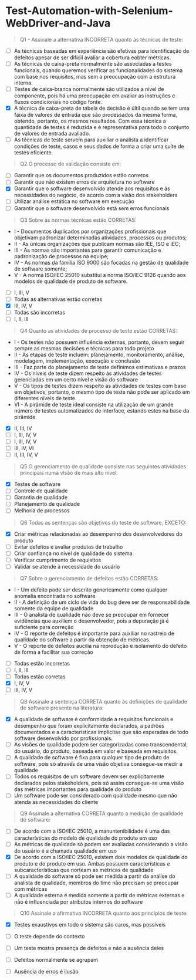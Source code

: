 # Test-Automation-with-Selenium-WebDriver-and-Java

> Q1 - Assinale a alternativa INCORRETA quanto às técnicas de teste:

- [ ] As técnicas baseadas em experiência são efetivas para identificação de defeitos apesar de ser difícil avaliar a cobertura eobter métricas.
- [ ] As técnicas de caixa-preta normalmente são associadas a testes funcionais, quando queremos verificar as funcionalidades do sistema com base nos requisitos, mas sem a preocupação com a estrutura interna.
- [ ] Testes de caixa-branca normalmente são utilizados a nível de componente, pois há uma preocupação em avaliar as instruções e fluxos condicionais no código fonte.
- [X] A técnica de caixa-preta de tabela de decisão é últil quando se tem uma faixa de valores de entrada que são processados da mesma forma, obtendo, portanto, os mesmos resultados. Com essa técnica a quantidade de testes é reduzida e é representativa para todo o conjunto de valores de entrada avaliado.
- [ ] As técnicas de teste servem para auxiliar o analista a identificar condições de teste, casos e seus dados de forma a criar uma suíte de testes eficiente.

> Q2 O processo de validação consiste em:

- [ ] Garantir que os documentos produzidos estão corretos
- [ ] Garantir que não existem erros de arquitetura no software
- [X] Garantir que o software desenvolvido atende aos requisitos e às necessidades do negócio, de acordo com a visão dos stakeholders
- [ ] Utilizar análise estática no software em execução
- [ ] Garantir que o software desenvolvido está sem erros funcionais

> Q3 Sobre as normas técnicas estão CORRETAS:

- I - Documentos duplicados por organizações profissionais que objetivam padronizar determinadas atividades, processos ou produtos;
- II - As únicas organizações que publicam normas são IEE, ISO e IEC;
- III - As normas são importantes para garantir comunicação e padronização de processos na equipe;
- IV - As normas da família ISO 9000 são focadas na gestão de qualidade de software somente;
- V - A norma ISO/IEC 25010 substitui a norma ISO/IEC 9126 quando aos modelos de qualidade de produto de software.

- [ ] I, III, V
- [ ] Todas as alternativas estão corretas
- [X] III, IV, V
- [ ] Todas são incorretas
- [ ] I, II, III

> Q4 Quanto as atividades de processo de teste estão CORRETAS:

- I - Os testes não possuem influência externas, portanto, devem seguir sempre as mesmas decisões e técnicas para todo projeto
- II - As etapas de teste incluem: planejamento, monitoramento, análise, modelagem, implementação, execução e conclusão
- III - Faz parte do planejamento de teste definimos estimativas e prazos
- IV - Os níveis de teste dizem respeito às atividades de testes gerenciadas em um certo nível e visão do software
- V - Os tipos de testes dizem respeito as atividades de testes com base em objetivos, portanto, o mesmo tipo de teste não pode ser aplicado em diferentes níveis de teste.
- VI - A pirâmide de teste ideal consiste na utilização de um grande número de testes automatizados de interface, estando estes na base da pirâmide

- [X] II, III, IV
- [ ] I, III, IV, V
- [ ] I, III, IV, V
- [ ] III, IV, VI
- [ ] II, III, IV, V

> Q5 O gerenciamento de qualidade consiste nas seguintes atividades principais numa visão de mais alto nível:

- [X] Testes de software
- [ ] Controle de qualidade
- [ ] Garantia de qualidade
- [ ] Planejamento de qualidade
- [ ] Melhoria de processos

> Q6 Todas as sentenças são objetivos do teste de software, EXCETO:

- [X] Criar métricas relacionadas ao desempenho dos desenvolvedores do produto
- [ ] Evitar defeitos e avaliar produtos de trabalho
- [ ] Criar confiança no nível de qualidade do sistema
- [ ] Verificar cumprimento de requisitos
- [ ] Validar se atende à necessidade do usuário

> Q7 Sobre o gerenciamento de defeitos estão CORRETAS:

- I - Um defeito pode ser descrito genericamente como qualquer anomalia encontrada no software
- II - A definição de um ciclo de vida do bug deve ser de responsabilidade somente da equipe de qualidade
- III - O analista de qualidade não deve se preocupar em fornecer evidências que auxiliem o desenvolvedor, pois a depuração já é suficiente para correção
- IV - O reporte de defeitos é importante para auxiliar no rastreio de qualidade do software a partir da obtenção de métricas.
- V - O reporte de defeitos aucilia na reprodução e isolamento do defeito de forma a facilitar sua correção

- [ ] Todas estão incorretas
- [ ] I, II, III
- [ ] Todas estão corretas
- [X] I, IV, V
- [ ] III, IV, V

> Q8 Assinale a sentença CORRETA quanto às definições de qualidade de software presente na literatura:

- [X] A qualidade de software é conformidade a requisitos funcionais e desempenho que foram explicitamente declarados, a padrões documentados e a características implícitas que são esperadas de todo software desenvolvido por profissionais.
- [ ] As visões de qualidade podem ser categorizadas como transcendental, do usuário, do produto, baseada em valor e baseada em requisitos.
- [ ] A qualidade de software é fixa para qualquer tipo de produto de software, pois só através de uma visão objetiva consegue-se medir a qualidade
- [ ] Todos os requisitos de um software devem ser explicitamente declarados pelos stakeholders, pois só assim consegue-se uma visão das métricas importantes para qualidade do produto
- [ ] Um software pode ser considerado com qualidade mesmo que não atenda as  necessidades do cliente

> Q9 Assinale a alternativa CORRETA quanto a medição de qualidade de software:

- [ ] De acordo com a ISO/IEC 25010, a manuntenibilidade é uma das características do modelo de qualidade do produto em uso
- [ ] As métricas de qualidade só podem ser avaliadas considerando a visão do usuário é a chamada qualidade em uso
- [X] De acordo com a ISO/IEC 25010, existem dois modelos de qualidade do produto e do produto em uso. Ambas possuem características e subcaracterísticas que norteam as métricas de qualidade
- [ ] A qualidade do software só pode ser medida a partir da análise do analista de qualidade, membros do time não precisam se preocupar com métricas
- [ ] A qualidade esterna é medida somente a partir de métricas externas e não é influenciada por atributos internos do software

> Q10 Assinale a afirmativa INCORRETA quanto aos princípios de teste:

- [X] Testes exaustivos em todo o sistema são caros, mas possíveis
- [ ] O teste depende do contexto
- [ ] Um teste mostra presença de defeitos e não a ausência deles
- [ ] Defeitos normalmente se agrupam
- [ ] Ausência de erros é ilusão

